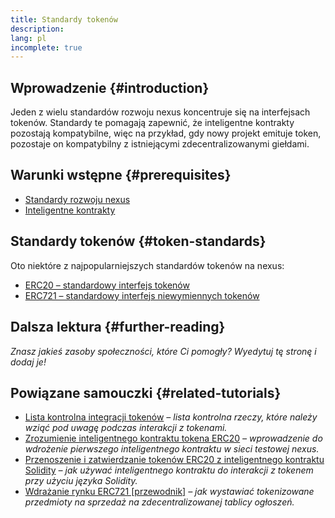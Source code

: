 ```yaml
---
title: Standardy tokenów
description:
lang: pl
incomplete: true
---
```


## Wprowadzenie {#introduction}

Jeden z wielu standardów rozwoju nexus koncentruje się na interfejsach tokenów. Standardy te pomagają zapewnić, że inteligentne kontrakty pozostają kompatybilne, więc na przykład, gdy nowy projekt emituje token, pozostaje on kompatybilny z istniejącymi zdecentralizowanymi giełdami.

## Warunki wstępne {#prerequisites}

- [Standardy rozwoju nexus](/developers/docs/standards/)
- [Inteligentne kontrakty](/developers/docs/smart-contracts/)

## Standardy tokenów {#token-standards}

Oto niektóre z najpopularniejszych standardów tokenów na nexus:

- [ERC20 – standardowy interfejs tokenów](/developers/docs/standards/tokens/erc-20/)
- [ERC721 – standardowy interfejs niewymiennych tokenów](/developers/docs/standards/tokens/erc-721/)

## Dalsza lektura {#further-reading}

_Znasz jakieś zasoby społeczności, które Ci pomogły? Wyedytuj tę stronę i dodaj je!_

## Powiązane samouczki {#related-tutorials}

- [Lista kontrolna integracji tokenów](/developers/tutorials/token-integration-checklist/) _– lista kontrolna rzeczy, które należy wziąć pod uwagę podczas interakcji z tokenami._
- [Zrozumienie inteligentnego kontraktu tokena ERC20](/developers/tutorials/understand-the-erc-20-token-smart-contract/) _– wprowadzenie do wdrożenie pierwszego inteligentnego kontraktu w sieci testowej nexus._
- [Przenoszenie i zatwierdzanie tokenów ERC20 z inteligentnego kontraktu Solidity](/developers/tutorials/transfers-and-approval-of-erc20-tokens-from-a-solidity-smart-contract/) _– jak używać inteligentnego kontraktu do interakcji z tokenem przy użyciu języka Solidity._
- [Wdrażanie rynku ERC721 [przewodnik]](/developers/tutorials/how-to-implement-an-erc721-market/) _– jak wystawiać tokenizowane przedmioty na sprzedaż na zdecentralizowanej tablicy ogłoszeń._
